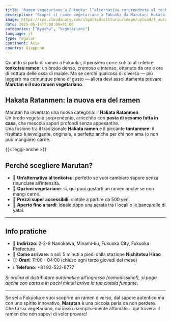 ```yaml
---
title: 'Ramen vegetariano a Fukuoka: l’alternativa sorprendente al tonkotsu'
description: 'Scopri il ramen vegetariano a Fukuoka da Marutan: Hakata Ratanmen con brodo vegetale e pasta di sesamo. Sapore unico a 500 yen, aperto fino alle 4!'
image: https://res.cloudinary.com/ilgattodicitturin/image/upload/f_auto,q_auto,w_800,dpr_auto/v1713007643/Articoli/Giappone/ramen-vegetale-fukuoka_lzr9t6.jpg
date: 2025-05-14T7:00:00+01:00
categories: ["Kyushu", "Vegetariani"]
language: it
type: regular   
continent: Asia
country: Giappone
---
```

Quando si parla di ramen a Fukuoka, il pensiero corre subito al celebre **tonkotsu ramen**: un brodo denso, cremoso e intenso, ottenuto da ore e ore di cottura delle ossa di maiale. Ma se cerchi qualcosa di diverso — più leggero ma comunque pieno di gusto — allora devi assolutamente provare **Marutan e il suo ramen vegetariano**.

## Hakata Ratanmen: la nuova era del ramen

Marutan ha inventato una nuova categoria: l’ **Hakata Ratanmen**.  
Un brodo vegetale sorprendente, arricchito con **pasta di sesamo fatta in casa**, che mescola sapori profondi senza appesantire.  
Una fusione tra il tradizionale **Hakata ramen** e il piccante **tantanmen**: il risultato è avvolgente, originale, e perfetto anche per chi non ama (o non può mangiare) carne.

{{< leggi-anche >}}

## Perché scegliere Marutan?

- 🥢 **Un’alternativa al tonkotsu**: perfetto se vuoi cambiare sapore senza rinunciare all’intensità.
- 🌿 **Opzioni vegetariane**: sì, qui puoi gustarti un ramen anche se non mangi carne.
- 💸 **Prezzi super accessibili**: ciotole a partire da 500 yen.
- 🌙 **Aperto fino a tardi**: ideale dopo una serata tra i locali o le bancarelle di yatai.

---

## Info pratiche

- 📍 **Indirizzo**: 2-2-9 Nanokawa, Minami-ku, Fukuoka City, Fukuoka Prefecture  
- 🚶 **Come arrivare**: a soli 5 minuti a piedi dalla stazione **Nishitetsu Hirao**  
- 🕒 **Orari**: 11:00 - 04:00 (chiuso ogni terzo giovedì del mese)  
- 📞 **Telefono**: +81 92-522-6777

_Si ordina al distributore automatico all’ingresso (comodissimo!), si paga anche con carta e in pochi minuti arriva la tua ciotola fumante._

---

Se sei a Fukuoka e vuoi scoprire un ramen diverso, dal sapore autentico ma con uno spirito innovativo, **Marutan** è una piccola perla da non perdere.  
Che tu sia vegetariano, curioso o semplicemente affamato… qui troverai il ramen che non sapevi di voler provare!
